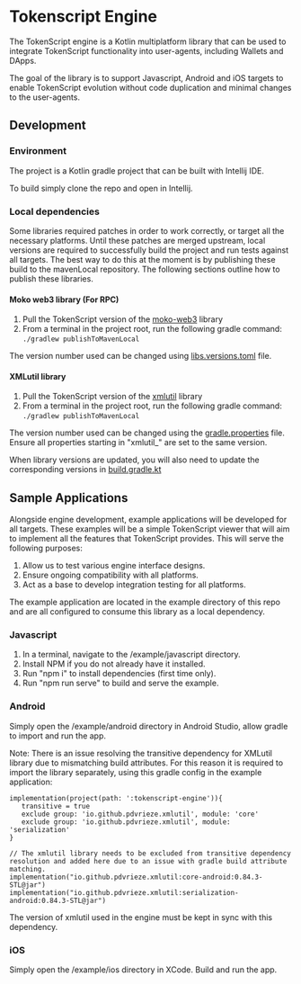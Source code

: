 
# Tokenscript Engine

The TokenScript engine is a Kotlin multiplatform library that can be used to integrate TokenScript functionality into user-agents, including Wallets and DApps.

The goal of the library is to support Javascript, Android and iOS targets to enable TokenScript evolution without code duplication and minimal changes to the user-agents.

## Development

### Environment

The project is a Kotlin gradle project that can be built with Intellij IDE.

To build simply clone the repo and open in Intellij.

### Local dependencies

Some libraries required patches in order to work correctly, or target all the necessary platforms. 
Until these patches are merged upstream, local versions are required to successfully build the project and run tests against all targets. 
The best way to do this at the moment is by publishing these build to the mavenLocal repository. 
The following sections outline how to publish these libraries.

#### Moko web3 library (For RPC)

1. Pull the TokenScript version of the [moko-web3](https://github.com/TokenScript/moko-web3/) library
2. From a terminal in the project root, run the following gradle command:  
   `./gradlew publishToMavenLocal`

The version number used can be changed using [libs.versions.toml](https://github.com/TokenScript/moko-web3/blob/master/gradle/libs.versions.toml) file.


#### XMLutil library

1. Pull the TokenScript version of the [xmlutil](https://github.com/TokenScript/xmlutil) library
2. From a terminal in the project root, run the following gradle command:  
   `./gradlew publishToMavenLocal`

The version number used can be changed using the [gradle.properties](https://github.com/TokenScript/xmlutil/blob/master/gradle.properties) file. 
Ensure all properties starting in "xmlutil_" are set to the same version.

When library versions are updated, you will also need to update the corresponding versions in [build.gradle.kt](https://github.com/TokenScript/tokenscript-engine/blob/master/build.gradle.kts)


## Sample Applications

Alongside engine development, example applications will be developed for all targets. 
These examples will be a simple TokenScript viewer that will aim to implement all the features that TokenScript provides. 
This will serve the following purposes: 

1. Allow us to test various engine interface designs.
2. Ensure ongoing compatibility with all platforms. 
3. Act as a base to develop integration testing for all platforms. 

The example application are located in the example directory of this repo and are all configured to consume this library as a local dependency.

### Javascript

1. In a terminal, navigate to the /example/javascript directory.
2. Install NPM if you do not already have it installed.
3. Run "npm i" to install dependencies (first time only).
4. Run "npm run serve" to build and serve the example.

### Android

Simply open the /example/android directory in Android Studio, allow gradle to import and run the app.

Note: There is an issue resolving the transitive dependency for XMLutil library due to mismatching build attributes. 
For this reason it is required to import the library separately, using this gradle config in the example application:

```
implementation(project(path: ':tokenscript-engine')){
   transitive = true
   exclude group: 'io.github.pdvrieze.xmlutil', module: 'core'
   exclude group: 'io.github.pdvrieze.xmlutil', module: 'serialization'
}

// The xmlutil library needs to be excluded from transitive dependency resolution and added here due to an issue with gradle build attribute matching.
implementation("io.github.pdvrieze.xmlutil:core-android:0.84.3-STL@jar")
implementation("io.github.pdvrieze.xmlutil:serialization-android:0.84.3-STL@jar")
```

The version of xmlutil used in the engine must be kept in sync with this dependency. 

### iOS

Simply open the /example/ios directory in XCode. Build and run the app.